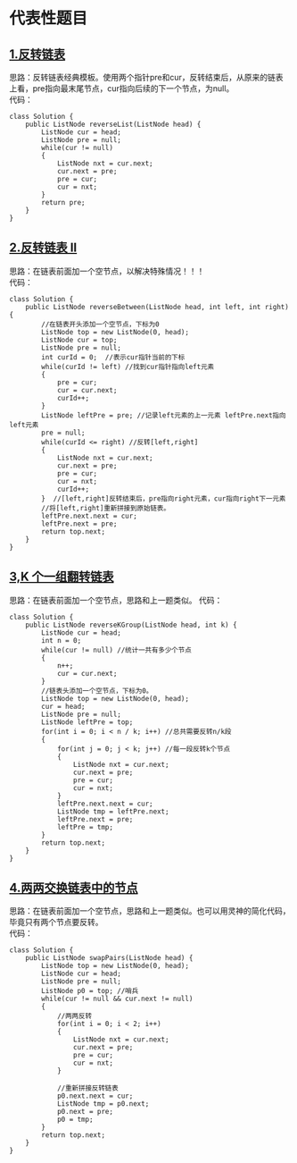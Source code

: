 # 代表性题目

## [1.反转链表](https://leetcode.cn/problems/reverse-linked-list/description/)
思路：反转链表经典模板。使用两个指针pre和cur，反转结束后，从原来的链表上看，pre指向最末尾节点，cur指向后续的下一个节点，为null。  
代码：
```
class Solution {
    public ListNode reverseList(ListNode head) {
        ListNode cur = head;
        ListNode pre = null;
        while(cur != null)
        {
            ListNode nxt = cur.next;
            cur.next = pre;
            pre = cur;
            cur = nxt;
        }
        return pre;
    }
}
```

## [2.反转链表 II](https://leetcode.cn/problems/reverse-linked-list-ii/description/)
思路：在链表前面加一个空节点，以解决特殊情况！！！  
代码：
```
class Solution {
    public ListNode reverseBetween(ListNode head, int left, int right) {
        //在链表开头添加一个空节点，下标为0
        ListNode top = new ListNode(0, head);
        ListNode cur = top;
        ListNode pre = null;
        int curId = 0;  //表示cur指针当前的下标
        while(curId != left) //找到cur指针指向left元素
        {
            pre = cur;
            cur = cur.next;
            curId++;
        }
        ListNode leftPre = pre; //记录left元素的上一元素 leftPre.next指向left元素
        pre = null; 
        while(curId <= right) //反转[left,right]
        {
            ListNode nxt = cur.next;
            cur.next = pre;
            pre = cur;
            cur = nxt;
            curId++;
        }  //[left,right]反转结束后，pre指向right元素，cur指向right下一元素
        //将[left,right]重新拼接到原始链表。
        leftPre.next.next = cur;
        leftPre.next = pre;
        return top.next;
    }
}
```

## [3,K 个一组翻转链表](https://leetcode.cn/problems/reverse-nodes-in-k-group/description/)
思路：在链表前面加一个空节点，思路和上一题类似。
代码：
```
class Solution {
    public ListNode reverseKGroup(ListNode head, int k) {
        ListNode cur = head;
        int n = 0;
        while(cur != null) //统计一共有多少个节点
        {
            n++;
            cur = cur.next;
        }
        //链表头添加一个空节点，下标为0。
        ListNode top = new ListNode(0, head); 
        cur = head;
        ListNode pre = null;
        ListNode leftPre = top;
        for(int i = 0; i < n / k; i++) //总共需要反转n/k段
        {
            for(int j = 0; j < k; j++) //每一段反转k个节点
            {
                ListNode nxt = cur.next;
                cur.next = pre;
                pre = cur;
                cur = nxt;
            }
            leftPre.next.next = cur;
            ListNode tmp = leftPre.next;
            leftPre.next = pre;
            leftPre = tmp;
        }
        return top.next;
    }
}
```

## [4.两两交换链表中的节点](https://leetcode.cn/problems/swap-nodes-in-pairs/description/)
思路：在链表前面加一个空节点，思路和上一题类似。也可以用灵神的简化代码，毕竟只有两个节点要反转。  
代码：
```
class Solution {
    public ListNode swapPairs(ListNode head) {
        ListNode top = new ListNode(0, head);
        ListNode cur = head;
        ListNode pre = null;
        ListNode p0 = top; //哨兵
        while(cur != null && cur.next != null)
        {
            //两两反转
            for(int i = 0; i < 2; i++)
            {
                ListNode nxt = cur.next;
                cur.next = pre;
                pre = cur;
                cur = nxt;
            }

            //重新拼接反转链表
            p0.next.next = cur;
            ListNode tmp = p0.next;
            p0.next = pre;
            p0 = tmp;
        }
        return top.next;
    }
}
```
